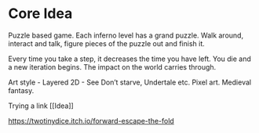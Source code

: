 # Core Idea

  
Puzzle based game. Each inferno level has a grand puzzle. Walk around, interact and talk, figure pieces of the puzzle out and finish it.

Every time you take a step, it decreases the time you have left. You die and a new iteration begins. The impact on the world carries through.

Art style - Layered 2D - See Don’t starve, Undertale etc. Pixel art. Medieval fantasy.


Trying a link [[Idea]]

https://twotinydice.itch.io/forward-escape-the-fold